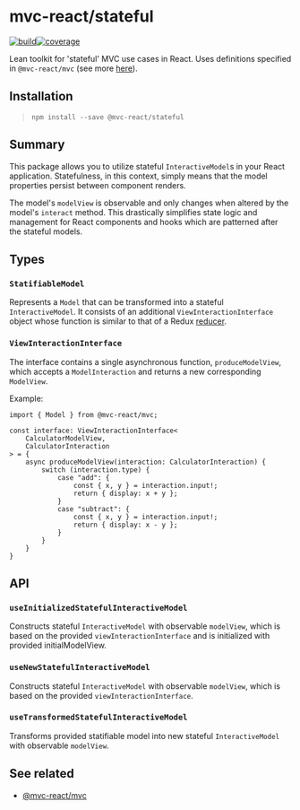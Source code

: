 # mvc-react/stateful

[![build](https://github.com/Grod56/mvc-react/actions/workflows/stateful-build.yml/badge.svg)](https://github.com/Grod56/mvc-react/actions/workflows/stateful-build.yml)[![coverage](https://Grod56.github.io/mvc-react/badges/coverage.svg)](https://github.com/Grod56/mvc-react/actions/workflows/stateful-unit-tests.yml)

Lean toolkit for 'stateful' MVC use cases in React. Uses definitions specified in `@mvc-react/mvc` (see more [here](https://github.com/Grod56/mvc-react/tree/main/packages/mvc)).

## Installation

> `npm install --save @mvc-react/stateful`

## Summary

This package allows you to utilize stateful `InteractiveModel`s in your React application. Statefulness, in this context, simply means that the model properties persist between component renders.

The model's `modelView` is observable and only changes when altered by the model's `interact` method. This drastically simplifies state logic and management for React components and hooks which are patterned after the stateful models.

## Types

### `StatifiableModel`

Represents a `Model` that can be transformed into a stateful `InteractiveModel`. It consists of an additional `ViewInteractionInterface` object whose function is similar to that of a Redux [reducer](https://redux.js.org/tutorials/fundamentals/part-3-state-actions-reducers#writing-reducers).

### `ViewInteractionInterface`

The interface contains a single asynchronous function, `produceModelView`, which accepts a `ModelInteraction` and returns a new corresponding `ModelView`.

Example:

```
import { Model } from @mvc-react/mvc;

const interface: ViewInteractionInterface<
    CalculatorModelView,
    CalculatorInteraction
> = {
    async produceModelView(interaction: CalculatorInteraction) {
		switch (interaction.type) {
			case "add": {
				const { x, y } = interaction.input!;
				return { display: x + y };
			}
			case "subtract": {
				const { x, y } = interaction.input!;
				return { display: x - y };
			}
		}
	}
}
```

## API

### `useInitializedStatefulInteractiveModel`

Constructs stateful `InteractiveModel` with observable `modelView`, which is based on the provided `viewInteractionInterface` and is initialized with provided initialModelView.

### `useNewStatefulInteractiveModel`

Constructs stateful `InteractiveModel` with observable `modelView`, which is based on the provided `viewInteractionInterface`.

### `useTransformedStatefulInteractiveModel`

Transforms provided statifiable model into new stateful `InteractiveModel` with observable `modelView`.

## See related

-   [@mvc-react/mvc](https://github.com/Grod56/mvc-react/tree/main/packages/mvc)
